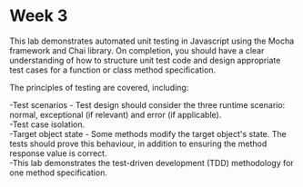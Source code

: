 # Week 3

This lab demonstrates automated unit testing in Javascript using the Mocha framework and Chai library. On completion, you should have a clear understanding of how to structure unit test code and design appropriate test cases for a function or class method specification.

The principles of testing are covered, including:

-Test scenarios - Test design should consider the three runtime scenario: normal, exceptional (if relevant) and error (if applicable).\
-Test case isolation.\
-Target object state - Some methods modify the target object's state. The tests should prove this behaviour, in addition to ensuring the method response value is correct.\
-This lab demonstrates the test-driven development (TDD) methodology for one method specification.
